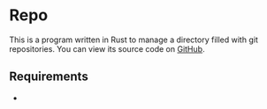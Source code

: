 # Repo

This is a program written in Rust to manage a directory filled with git repositories.
You can view its source code on [GitHub](https://github.com/hegde-atri/repo).

## Requirements

- 